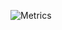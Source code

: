 ![Metrics](https://metrics.lecoq.io/ClemontX?template=terminal&languages=1&isocalendar=1&stars=1&pagespeed=1&screenshot=1&introduction=1&repositories=1&lines=1&skyline=1&base.indepth=false&base.hireable=false&repositories=100&repositories.batch=100&repositories.forks=false&repositories.affiliations=owner&isocalendar.duration=half-year&languages.limit=8&languages.threshold=0%25&languages.other=false&languages.colors=github&languages.sections=most-used&languages.indepth=false&languages.analysis.timeout=15&languages.categories=markup%2C%20programming&languages.recent.categories=markup%2C%20programming&languages.recent.load=300&languages.recent.days=14&stars.limit=4&introduction.title=true&skyline.year=current-year&skyline.frames=60&skyline.quality=0.5&skyline.compatibility=false&pagespeed.url=.user.website&pagespeed.detailed=false&pagespeed.screenshot=false&screenshot.title=Screenshot&screenshot.selector=body&screenshot.background=true&config.timezone=Europe%2FBerlin)
